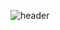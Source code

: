 ![header](https://capsule-render.vercel.app/api?type=rect&color=auto&height=300&section=header&text=capsule%20render&fontSize=90)

